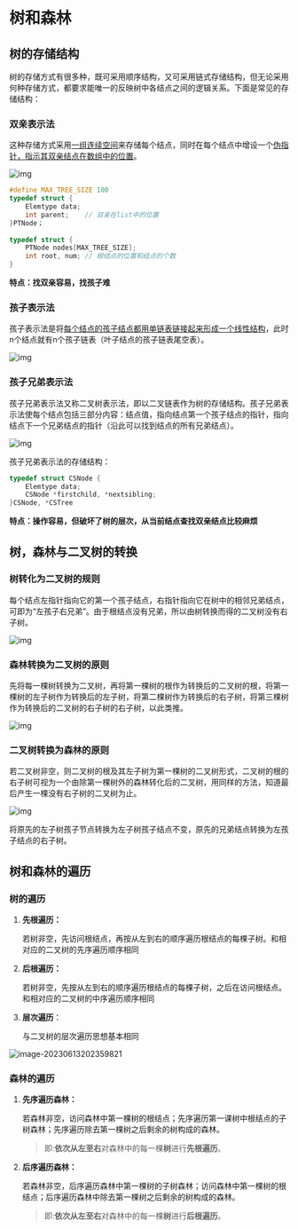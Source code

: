 # 树和森林

<!-- toc -->

## 树的存储结构

树的存储方式有很多种，既可采用顺序结构，又可采用链式存储结构，但无论采用何种存储方式，都要求能唯一的反映树中各结点之间的逻辑关系。下面是常见的存储结构：

### 双亲表示法

这种存储方式采用<u>一组连续空间</u>来存储每个结点，同时在每个结点中增设一个<u>伪指针，指示其双亲结点在数组中的位置</u>。

![img](https://img.sped0nwen.com/image/2023/06/13/we1sy2-0.webp)

```c
#define MAX_TREE_SIZE 100
typedef struct {
    Elemtype data;
    int parent;    // 双亲在list中的位置
}PTNode；
    
typedef struct {
    PTNode nodes[MAX_TREE_SIZE];
    int root, num; // 根结点的位置和结点的个数
}
```

**特点：找双亲容易，找孩子难**

### 孩子表示法

孩子表示法是将<u>每个结点的孩子结点都用单链表链接起来形成一个线性结构</u>，此时n个结点就有n个孩子链表（叶子结点的孩子链表尾空表）。

![img](https://img.sped0nwen.com/image/2023/06/13/x5th2l-0.webp)

### 孩子兄弟表示法

孩子兄弟表示法又称二叉树表示法，即以二叉链表作为树的存储结构。孩子兄弟表示法使每个结点包括三部分内容：结点值，指向结点第一个孩子结点的指针，指向结点下一个兄弟结点的指针（沿此可以找到结点的所有兄弟结点）。

![img](https://img.sped0nwen.com/image/2023/06/13/x8710x-0.webp)

孩子兄弟表示法的存储结构：

```c
typedef struct CSNode {
    Elemtype data;
    CSNode *firstchild, *nextsibling;
}CSNode, *CSTree
```

**特点：操作容易，但破坏了树的层次，从当前结点查找双亲结点比较麻烦**

## 树，森林与二叉树的转换

### 树转化为二叉树的规则

每个结点左指针指向它的第一个孩子结点，右指针指向它在树中的相邻兄弟结点，可即为“左孩子右兄弟”。由于根结点没有兄弟，所以由树转换而得的二叉树没有右子树。

![img](https://img.sped0nwen.com/image/2023/06/13/x9asbq-0.webp)

### 森林转换为二叉树的原则

先将每一棵树转换为二叉树，再将第一棵树的根作为转换后的二叉树的根，将第一棵树的左子树作为转换后的左子树，将第二棵树作为转换后的右子树，将第三棵树作为转换后的二叉树的右子树的右子树，以此类推。

![img](https://img.sped0nwen.com/image/2023/06/13/x9we8j-0.webp)

### 二叉树转换为森林的原则

若二叉树非空，则二叉树的根及其左子树为第一棵树的二叉树形式，二叉树的根的右子树可视为一个由除第一棵树外的森林转化后的二叉树，用同样的方法，知道最后产生一棵没有右子树的二叉树为止。

![img](https://img.sped0nwen.com/image/2023/06/13/xd16e2-0.webp)

将原先的左子树孩子节点转换为左子树孩子结点不变，原先的兄弟结点转换为左孩子结点的右子树。

## 树和森林的遍历

### 树的遍历

1. **先根遍历：**

   若树非空，先访问根结点，再按从左到右的顺序遍历根结点的每棵子树。和相对应的二叉树的先序遍历顺序相同

2. **后根遍历：**

   若树非空，先按从左到右的顺序遍历根结点的每棵子树，之后在访问根结点。和相对应的二叉树的中序遍历顺序相同

3. **层次遍历**：

   与二叉树的层次遍历思想基本相同

![image-20230613202359821](https://img.sped0nwen.com/image/2023/06/13/xh4309-0.webp)

### 森林的遍历

1. **先序遍历森林：**

   若森林非空，访问森林中第一棵树的根结点；先序遍历第一课树中根结点的子树森林；先序遍历除去第一棵树之后剩余的树构成的森林。

   > 即:**依次从左至右**对森林中的每一棵**树**进行**先根遍历**。

2. **后序遍历森林：**

   若森林非空，后序遍历森林中第一棵树的子树森林；访问森林中第一棵树的根结点；后序遍历森林中除去第一棵树之后剩余的树构成的森林。

   > 即:**依次从左至右**对森林中的每一棵**树**进行**后根遍历**。
